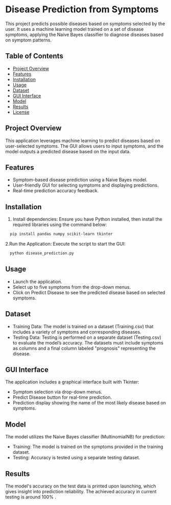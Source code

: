 # Disease Prediction from Symptoms

This project predicts possible diseases based on symptoms selected by the user. It uses a machine learning model trained on a set of disease symptoms, applying the Naive Bayes classifier to diagnose diseases based on symptom patterns.

## Table of Contents
- [Project Overview](#ProjectOverview)
- [Features](#Features)
- [Installation](#Installation)
- [Usage](#Usage)
- [Dataset](#Dataset)
- [GUI Interface](#GUIInterface)
- [Model](#Model)
- [Results](#Result)
- [License](#License)
## Project Overview 
This application leverages machine learning to predict diseases based on user-selected symptoms. The GUI allows users to input symptoms, and the model outputs a predicted disease based on the input data.
## Features
- Symptom-based disease prediction using a Naive Bayes model.
- User-friendly GUI for selecting symptoms and displaying predictions.
- Real-time prediction accuracy feedback.

## Installation
1. Install dependencies: Ensure you have Python installed, then   install the required libraries using the command below:

```bash 
  pip install pandas numpy scikit-learn tkinter 
```
2.Run the Application: Execute the script to start the GUI:
  ```bash
    python disease_prediction.py
  ```
## Usage
- Launch the application.
- Select up to five symptoms from the drop-down menus.
- Click on Predict Disease to see the predicted disease based on selected symptoms.
## Dataset
- Training Data: The model is trained on a dataset (Training.csv) that includes a variety of symptoms and corresponding diseases.
- Testing Data: Testing is performed on a separate dataset (Testing.csv) to evaluate the model’s accuracy.
The datasets must include symptoms as columns and a final column labeled "prognosis" representing the disease.
## GUI Interface
The application includes a graphical interface built with Tkinter:

- Symptom selection via drop-down menus.
- Predict Disease button for real-time prediction.
- Prediction display showing the name of the most likely disease based on symptoms.
## Model
  The model utilizes the Naive Bayes classifier (MultinomialNB) for prediction:

- Training: The model is trained on the symptoms provided in the training dataset.
- Testing: Accuracy is tested using a separate testing dataset.
## Results
The model's accuracy on the test data is printed upon launching, which gives insight into prediction reliability. The achieved accuracy in current testing is around 100% . 
